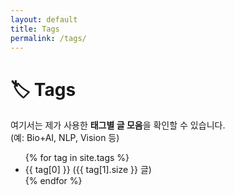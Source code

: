```yaml
---
layout: default
title: Tags
permalink: /tags/
---
```


# 🏷️ Tags

여기서는 제가 사용한 **태그별 글 모음**을 확인할 수 있습니다.  
(예: Bio+AI, NLP, Vision 등)

<ul>
  {% for tag in site.tags %}
    <li>
      {{ tag[0] }} ({{ tag[1].size }} 글)
    </li>
  {% endfor %}
</ul>
